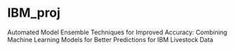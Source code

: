 # IBM_proj
Automated Model Ensemble Techniques for Improved Accuracy: Combining Machine Learning Models for Better Predictions for IBM Livestock Data
